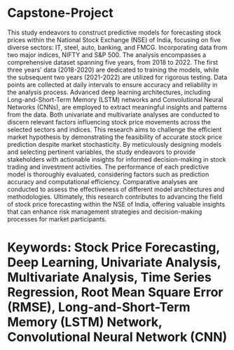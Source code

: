 # Capstone-Project
This study endeavors to construct predictive models for forecasting stock prices within the National Stock Exchange (NSE) of India, focusing on five diverse sectors: IT, steel, auto, banking, and FMCG. Incorporating data from two major indices, NIFTY and S&P 500. The analysis encompasses a comprehensive dataset spanning five years, from 2018 to 2022. The first three years' data (2018-2020) are dedicated to training the models, while the subsequent two years (2021-2022) are utilized for rigorous testing. Data points are collected at daily intervals to ensure accuracy and reliability in the analysis process. Advanced deep learning architectures, including Long-and-Short-Term Memory (LSTM) networks and Convolutional Neural Networks (CNNs), are employed to extract meaningful insights and patterns from the data. Both univariate and multivariate analyses are conducted to discern relevant factors influencing stock price movements across the selected sectors and indices. This research aims to challenge the efficient market hypothesis by demonstrating the feasibility of accurate stock price prediction despite market stochasticity. By meticulously designing models and selecting pertinent variables, the study endeavors to provide stakeholders with actionable insights for informed decision-making in stock trading and investment activities. The performance of each predictive model is thoroughly evaluated, considering factors such as prediction accuracy and computational efficiency. Comparative analyses are conducted to assess the effectiveness of different model architectures and methodologies.
Ultimately, this research contributes to advancing the field of stock price forecasting within the NSE of India, offering valuable insights that can enhance risk management strategies and decision-making processes for market participants.
# Keywords: Stock Price Forecasting, Deep Learning, Univariate Analysis, Multivariate Analysis, Time Series Regression, Root Mean Square Error (RMSE), Long-and-Short-Term Memory (LSTM) Network, Convolutional Neural Network (CNN)
